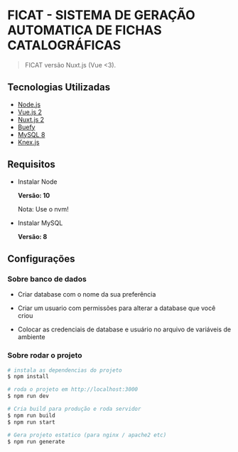 # FICAT - SISTEMA DE GERAÇÃO AUTOMATICA DE FICHAS CATALOGRÁFICAS

> FICAT versão Nuxt.js (Vue <3).

## Tecnologias Utilizadas

- [Node.js](https://nodejs.org/en/)
- [Vue.js 2](https://v2.vuejs.org/)
- [Nuxt.js 2](https://nuxtjs.org/)
- [Buefy](https://buefy.org/)
- [MySQL 8](https://dev.mysql.com/doc/)
- [Knex.js](http://knexjs.org/)

## Requisitos

- Instalar Node

    **Versão: 10**

    Nota: Use o nvm!

- Instalar MySQL

    **Versão: 8**

## Configurações

### Sobre banco de dados

- Criar database com o nome da sua preferência

- Criar um usuario com permissões para alterar a database que você criou

- Colocar as credenciais de database e usuário no arquivo de variáveis de ambiente
  
### Sobre rodar o projeto

``` bash
# instala as dependencias do projeto
$ npm install

# roda o projeto em http://localhost:3000
$ npm run dev

# Cria build para produção e roda servidor
$ npm run build
$ npm run start

# Gera projeto estatico (para nginx / apache2 etc)
$ npm run generate
```

